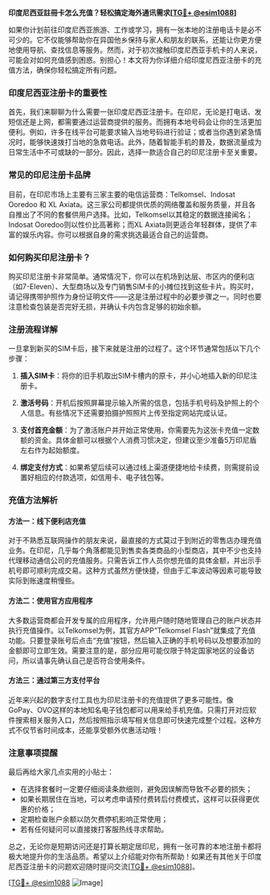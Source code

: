 **印度尼西亚註冊卡怎么充值？轻松搞定海外通讯需求[[TG💪+ @esim1088](https://t.me/s/esim1088)]**

如果你计划前往印度尼西亚旅游、工作或学习，拥有一张本地的注册电话卡是必不可少的。它不仅能够帮助你在异国他乡保持与家人和朋友的联系，还能让你更方便地使用导航、查找信息等服务。然而，对于初次接触印度尼西亚手机卡的人来说，可能会对如何充值感到困惑。别担心！本文将为你详细介绍印度尼西亚注册卡的充值方法，确保你轻松搞定所有问题。

### 印度尼西亚注册卡的重要性

首先，我们来聊聊为什么需要一张印度尼西亚注册卡。在印尼，无论是打电话、发短信还是上网，都需要通过运营商提供的服务。而拥有本地号码会让你的生活更加便利。例如，许多在线平台可能要求输入当地号码进行验证；或者当你遇到紧急情况时，能够快速拨打当地的急救电话。此外，随着智能手机的普及，数据流量成为日常生活中不可或缺的一部分。因此，选择一款适合自己的印尼注册卡至关重要。

### 常见的印尼注册卡品牌

目前，在印尼市场上主要有三家主要的电信运营商：Telkomsel、Indosat Ooredoo 和 XL Axiata。这三家公司都提供优质的网络覆盖和服务质量，并且各自推出了不同的套餐供用户选择。比如，Telkomsel以其稳定的数据连接闻名；Indosat Ooredoo则以性价比高著称；而XL Axiata则更适合年轻群体，提供了丰富的娱乐内容。你可以根据自身的需求挑选最适合自己的运营商。

### 如何购买印尼注册卡？

购买印尼注册卡非常简单。通常情况下，你可以在机场到达层、市区内的便利店（如7-Eleven）、大型商场以及专门销售SIM卡的小摊位找到这些卡片。购买时，请记得携带护照作为身份证明文件——这是注册过程中的必要步骤之一。同时也要注意检查包装是否完好无损，并确认卡内包含足够的初始余额。

### 注册流程详解

一旦拿到新买的SIM卡后，接下来就是注册的过程了。这个环节通常包括以下几个步骤：

1. **插入SIM卡**：将你的旧手机取出SIM卡槽内的原卡，并小心地插入新的印尼注册卡。
   
2. **激活号码**：开机后按照屏幕提示输入所需的信息，包括手机号码及护照上的个人信息。有些情况下还需要拍摄护照照片上传至指定网站完成认证。

3. **支付首充金额**：为了激活账户并开始正常使用，你需要先为这张卡充值一定数额的资金。具体金额可以根据个人消费习惯决定，但建议至少准备5万印尼盾左右作为起始额度。

4. **绑定支付方式**：如果希望后续可以通过线上渠道便捷地给卡续费，则需提前设置好相应的付款选项，如信用卡、电子钱包等。

### 充值方法解析

#### 方法一：线下便利店充值

对于不熟悉互联网操作的朋友来说，最直接的方式莫过于到附近的零售店办理充值业务。在印尼，几乎每个角落都能见到售卖各类商品的小型商店，其中不少也支持代理移动通信公司的充值服务。只需告诉工作人员你想充值的具体金额，并出示手机号即可顺利完成交易。这种方式虽然方便快捷，但由于汇率波动等因素可能导致实际到账速度稍慢些。

#### 方法二：使用官方应用程序

大多数运营商都会开发专属的应用程序，允许用户随时随地管理自己的账户状态并执行充值操作。以Telkomsel为例，其官方APP“Telkomsel Flash”就集成了充值功能。只要登录账号后点击“充值”按钮，然后输入正确的手机号码以及想要添加的金额即可立即生效。需要注意的是，部分应用可能仅限于特定国家地区的设备访问，所以请事先确认自己是否符合使用条件。

#### 方法三：通过第三方支付平台

近年来兴起的数字支付工具也为印尼注册卡的充值提供了更多可能性。像GoPay、OVO这样的本地知名电子钱包都可以用来给手机充值。只需打开对应软件搜索相关服务入口，然后按照指示填写相关信息即可快速完成整个过程。这种方式不仅节省时间成本，还能享受额外优惠活动哦！

### 注意事项提醒

最后再给大家几点实用的小贴士：
- 在选择套餐时一定要仔细阅读条款细则，避免因误解而导致不必要的损失；
- 如果长期居住在当地，可以考虑申请预付费转后付费模式，这样可以获得更优惠的价格；
- 定期检查账户余额以防欠费停机影响正常使用；
- 若有任何疑问可以直接拨打客服热线寻求帮助。

总之，无论你是短期访问还是打算长期定居印尼，拥有一张可靠的本地注册卡都将极大地提升你的生活品质。希望以上介绍能对你有所帮助！如果还有其他关于印度尼西亚注册卡的问题欢迎随时提问交流[[TG💪+ @esim1088](https://t.me/s/esim1088)]。

[[TG💪+ @esim1088](https://t.me/s/esim1088) ![Image](https://i.postimg.cc/4NQfJmqS/Snipaste-2025-05-13-00-14-12.png)]